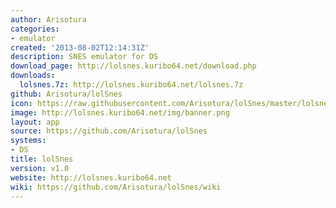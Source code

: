 ```yaml
---
author: Arisotura
categories:
- emulator
created: '2013-08-02T12:14:31Z'
description: SNES emulator for DS
download_page: http://lolsnes.kuribo64.net/download.php
downloads:
  lolsnes.7z: http://lolsnes.kuribo64.net/lolsnes.7z
github: Arisotura/lolSnes
icon: https://raw.githubusercontent.com/Arisotura/lolSnes/master/lolsnes.bmp
image: http://lolsnes.kuribo64.net/img/banner.png
layout: app
source: https://github.com/Arisotura/lolSnes
systems:
- DS
title: lolSnes
version: v1.0
website: http://lolsnes.kuribo64.net
wiki: https://github.com/Arisotura/lolSnes/wiki
---
```

